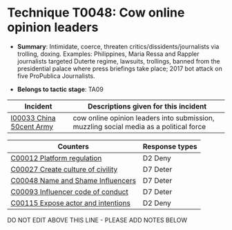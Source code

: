 # Technique T0048: Cow online opinion leaders

* **Summary**: Intimidate, coerce, threaten critics/dissidents/journalists via trolling, doxing. Examples: Philippines, Maria Ressa and Rappler journalists targeted Duterte regime, lawsuits, trollings, banned from the presidential palace where press briefings take place; 2017 bot attack on five ProPublica Journalists.

* **Belongs to tactic stage**: TA09


| Incident | Descriptions given for this incident |
| -------- | -------------------- |
| [I00033 China 50cent Army](../incidents/I00033.md) | cow online opinion leaders into submission, muzzling social media as a political force |



| Counters | Response types |
| -------- | -------------- |
| [C00012 Platform regulation](../counters/C00012.md) | D2 Deny |
| [C00027 Create culture of civility](../counters/C00027.md) | D7 Deter |
| [C00048 Name and Shame Influencers](../counters/C00048.md) | D7 Deter |
| [C00093 Influencer code of conduct](../counters/C00093.md) | D7 Deter |
| [C00115 Expose actor and intentions](../counters/C00115.md) | D2 Deny |


DO NOT EDIT ABOVE THIS LINE - PLEASE ADD NOTES BELOW